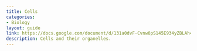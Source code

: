 ```yaml
---
title: Cells
categories:
- Biology
layout: guide
link: https://docs.google.com/document/d/131a0dvF-Cvnw6pS145E934yZBLAh4WAPMUY_UbHi8Lo/
description: Cells and their organelles.
---
```


